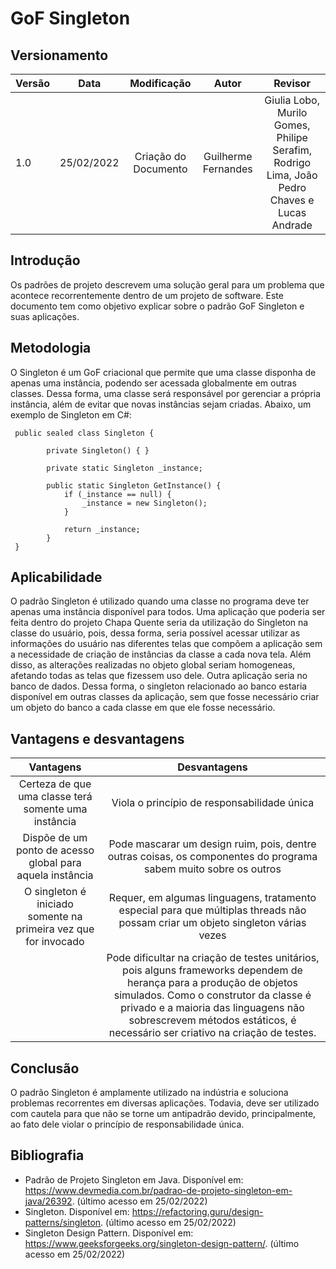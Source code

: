 # GoF Singleton

## Versionamento

| Versão |    Data    |     Modificação      | Autor | Revisor |
| ------ | :--------: | :------------------: | :---: | :-----: |
| 1.0    | 25/02/2022 | Criação do Documento |  Guilherme Fernandes  | Giulia Lobo, Murilo Gomes, Philipe Serafim, Rodrigo Lima, João Pedro Chaves e Lucas Andrade |

<!-- NÃO ESQUECER DE ADICIONAR AO "/_sidebar.md" -->

## Introdução
Os padrões de projeto descrevem uma solução geral para um problema que acontece recorrentemente dentro de um projeto de software. Este documento tem como objetivo explicar sobre o padrão GoF Singleton e suas aplicações. 

## Metodologia
O Singleton é um GoF criacional que permite que uma classe disponha de apenas uma instância, podendo ser acessada globalmente em outras classes. Dessa forma, uma classe será responsável por gerenciar a própria instância, além de evitar que novas instâncias sejam criadas. Abaixo, um exemplo de Singleton em C#:
```
 public sealed class Singleton {

        private Singleton() { }

        private static Singleton _instance;

        public static Singleton GetInstance() {
            if (_instance == null) {
                _instance = new Singleton();
            }

            return _instance;
        }
 }
```
## Aplicabilidade

O padrão Singleton é utilizado quando uma classe no programa deve ter apenas uma instância disponível para todos. Uma aplicação que poderia ser feita dentro do projeto Chapa Quente seria da utilização do Singleton na classe do usuário, pois, dessa forma, seria possível acessar utilizar as informações do usuário nas diferentes telas que compõem a aplicação sem a necessidade de criação de instâncias da classe a cada nova tela. Além disso, as alterações realizadas no objeto global seriam homogeneas, afetando todas as telas que fizessem uso dele. Outra aplicação seria no banco de dados. Dessa forma, o singleton relacionado ao banco estaria disponível em outras classes da aplicação, sem que fosse necessário criar um objeto do banco a cada classe em que ele fosse necessário.

## Vantagens e desvantagens

| Vantagens | Desvantagens |
| :-------: | :----------: |
| Certeza de que uma classe terá somente uma instância| Viola o princípio de responsabilidade única |
| Dispõe de um ponto de acesso global para aquela instância | Pode mascarar um design ruim, pois, dentre outras coisas, os componentes do programa sabem muito sobre os outros |
| O singleton é iniciado somente na primeira vez que for invocado | Requer, em algumas linguagens, tratamento especial para que múltiplas threads não possam criar um objeto singleton várias vezes |
| | Pode dificultar na criação de testes unitários, pois alguns frameworks dependem de herança para a produção de objetos simulados. Como o construtor da classe é privado e a maioria das linguagens não sobrescrevem métodos estáticos, é necessário ser criativo na criação de testes. |

## Conclusão

O padrão Singleton é amplamente utilizado na indústria e soluciona problemas recorrentes em diversas aplicações. Todavia, deve ser utilizado com cautela para que não se torne um antipadrão devido, principalmente, ao fato dele violar o princípio de responsabilidade única.

## Bibliografia

- Padrão de Projeto Singleton em Java. Disponível em: <https://www.devmedia.com.br/padrao-de-projeto-singleton-em-java/26392>. (último acesso em 25/02/2022)
- Singleton. Disponível em: <https://refactoring.guru/design-patterns/singleton>. (último acesso em 25/02/2022)
- Singleton Design Pattern. Disponível em: <https://www.geeksforgeeks.org/singleton-design-pattern/>. (último acesso em 25/02/2022)

